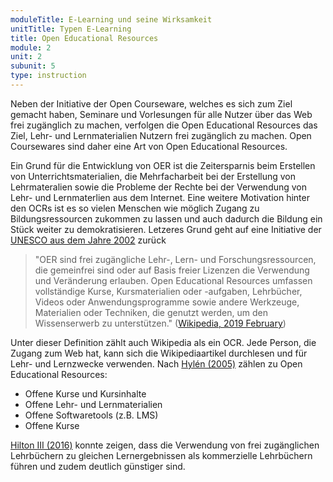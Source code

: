 ```yaml
---
moduleTitle: E-Learning und seine Wirksamkeit
unitTitle: Typen E-Learning
title: Open Educational Resources
module: 2
unit: 2
subunit: 5
type: instruction
---
```


Neben der Initiative der Open Courseware, welches es sich zum Ziel gemacht haben, Seminare und Vorlesungen für alle Nutzer über das Web frei zugänglich zu machen, verfolgen die Open Educational Resources das Ziel, Lehr- und Lernmaterialien Nutzern frei zugänglich zu machen. Open Coursewares sind daher eine Art von Open Educational Resources.

Ein Grund für die Entwicklung von OER ist die Zeitersparnis beim Erstellen von Unterrichtsmaterialien, die Mehrfacharbeit bei der Erstellung von Lehrmateralien sowie die Probleme der Rechte bei der Verwendung von Lehr- und Lernmaterlien aus dem Internet. Eine weitere Motivation hinter den OCRs ist es so vielen Menschen wie möglich Zugang zu Bildungsressourcen zukommen zu lassen und auch dadurch die Bildung ein Stück weiter zu demokratisieren. Letzeres Grund geht auf eine Initiative der [UNESCO aus dem Jahre 2002](https://unesdoc.unesco.org/ark:/48223/pf0000128515_eng) zurück 

> "OER sind frei zugängliche Lehr-, Lern- und Forschungsressourcen, die gemeinfrei sind oder auf Basis freier Lizenzen die Verwendung und Veränderung erlauben. Open Educational Resources umfassen vollständige Kurse, Kursmaterialien oder -aufgaben, Lehrbücher, Videos oder Anwendungsprogramme sowie andere Werkzeuge, Materialien oder Techniken, die genutzt werden, um den Wissenserwerb zu unterstützen." ([Wikipedia, 2019 February](https://de.wikipedia.org/wiki/Open_Educational_Resources)) 

Unter dieser Definition zählt auch Wikipedia als ein OCR. Jede Person, die Zugang zum Web hat, kann sich die Wikipediaartikel durchlesen und für Lehr- und Lernzwecke verwenden. Nach [Hylén (2005)](https://www.researchgate.net/profile/Jan_Hylen/publication/235984502_Open_educational_resources_Opportunities_and_challenges/links/54d321a80cf250179181779b.pdf) zählen zu Open Educational Resources:

* Offene Kurse und Kursinhalte
* Offene Lehr- und Lernmaterialien
* Offene Softwaretools (z.B. LMS)
* Offene Kurse

[Hilton III (2016)](https://link.springer.com/article/10.1007/s11423-016-9434-9) konnte zeigen, dass die Verwendung von frei zugänglichen Lehrbüchern zu gleichen Lernergebnissen als kommerzielle Lehrbüchern führen und zudem deutlich günstiger sind. 
